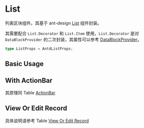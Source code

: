 # List

列表区块组件。其基于 ant-design [List](https://ant.design/components/list/) 组件封装。

其需要配合 `List.Decorator` 和 `List.Item` 使用，`List.Decorator` 是对 `DataBlockProvider` 的二次封装，其属性可以参考 [DataBlockProvider](/core/data-block/data-block-provider#属性详解)。

```ts
type ListProps = AntdListProps;
```

## Basic Usage

<code src="./demos/basic.tsx"></code>

## With ActionBar

其原理同 Table [ActionBar](/components/table-v2#with-actiontoolbar)

<code src="./demos/with-action.tsx"></code>

## View Or Edit Record

具体说明请参考 Table [View Or Edit Record](/components/table-v2#view-or-edit-record)

<code src="./demos/view-or-edit-record.tsx"></code>
